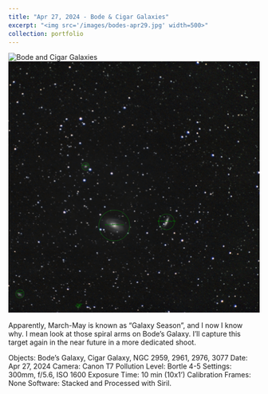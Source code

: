 ```yaml
---
title: "Apr 27, 2024 - Bode & Cigar Galaxies"
excerpt: "<img src='/images/bodes-apr29.jpg' width=500>"
collection: portfolio
---
```




![Bode and Cigar Galaxies](/images/bodes-apr29.jpg)
![Bode and Cigar Galaxies Annotated](/images/bodes-apr29-annotated.JPG)


Apparently, March-May is known as “Galaxy Season”, and I now I know why. I mean look at those spiral arms on Bode’s Galaxy. I’ll capture this target again in the near future in a more dedicated shoot.

Objects: Bode’s Galaxy, Cigar Galaxy, NGC 2959, 2961, 2976, 3077
Date: Apr 27, 2024
Camera: Canon T7
Pollution Level: Bortle 4-5
Settings: 300mm, f/5.6, ISO 1600
Exposure Time: 10 min (10x1’)
Calibration Frames: None
Software: Stacked and Processed with Siril.

